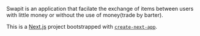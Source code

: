 Swapit is an application that facilate the exchange of items between users with little money or without the use of money(trade by barter).


This is a [Next.js](https://nextjs.org/) project bootstrapped with [`create-next-app`](https://github.com/vercel/next.js/tree/canary/packages/create-next-app).
